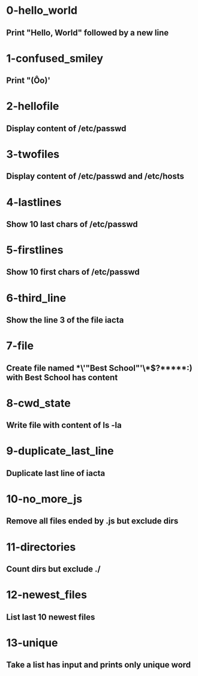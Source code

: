 # 0-hello_world
## Print "Hello, World" followed by a new line

# 1-confused_smiley
## Print "(Ôo)'

# 2-hellofile
## Display content of /etc/passwd

# 3-twofiles
## Display content of /etc/passwd and /etc/hosts

# 4-lastlines
## Show 10 last chars of /etc/passwd

# 5-firstlines
## Show 10 first chars of /etc/passwd

# 6-third_line
## Show the line 3 of the file iacta

# 7-file
## Create file named \*\\'"Best School"\'\\*$\?\*\*\*\*\*:) with Best School has content

# 8-cwd_state
## Write file with content of ls -la

# 9-duplicate_last_line
## Duplicate last line of iacta

# 10-no_more_js
## Remove all files ended by .js but exclude dirs

# 11-directories
## Count dirs but exclude ./

# 12-newest_files
## List last 10 newest files 

# 13-unique
## Take a list has input and prints only unique word
